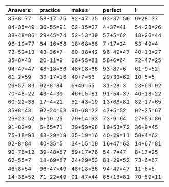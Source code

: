 | Answers: | practice | makes | perfect | ! |
| :--- | :--- | :--- | :--- | :--- |
| 85-8=77 | 58+17=75 | 82-47=35 | 93-37=56 | 9+28=37 | 
| 84-35=49 | 36+55=91 | 62-35=27 | 4+37=41 | 54-28=26 | 
| 38+48=86 | 29+45=74 | 52-13=39 | 57+5=62 | 18+26=44 | 
| 96-19=77 | 84-16=68 | 18+68=86 | 7+17=24 | 53-49=4 | 
| 72-59=13 | 43-36=7 | 80-38=42 | 96-49=47 | 40-13=27 | 
| 35+8=43 | 20-11=9 | 26+55=81 | 58+6=64 | 72-47=25 | 
| 94-47=47 | 48+18=66 | 48+18=66 | 93-87=6 | 61-9=52 | 
| 61-2=59 | 33-17=16 | 49+7=56 | 29+33=62 | 10-5=5 | 
| 26+57=83 | 92-8=84 | 6+49=55 | 31-28=3 | 23+69=92 | 
| 70-48=22 | 43-4=39 | 46+15=61 | 91-54=37 | 40-18=22 | 
| 60-22=38 | 17+4=21 | 62-43=19 | 13+68=81 | 82-17=65 | 
| 35+8=43 | 92-24=68 | 90-68=22 | 47+5=52 | 92-25=67 | 
| 29+23=52 | 6+19=25 | 79+14=93 | 73-9=64 | 27+59=86 | 
| 91-82=9 | 6+65=71 | 39+59=98 | 19+53=72 | 36+9=45 | 
| 75+18=93 | 48-29=19 | 35-19=16 | 40-29=11 | 58+4=62 | 
| 92-8=84 | 40-35=5 | 34-15=19 | 16+47=63 | 14+67=81 | 
| 90-78=12 | 39+48=87 | 59+17=76 | 54-7=47 | 8+17=25 | 
| 62-55=7 | 18+69=87 | 24+29=53 | 81-29=52 | 73-6=67 | 
| 46+8=54 | 96-47=49 | 48+18=66 | 94-47=47 | 11-6=5 | 
| 14+38=52 | 71-22=49 | 91-47=44 | 65+16=81 | 70-59=11 | 
